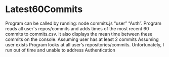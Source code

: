 # Latest60Commits
Program can be called by running: node commits.js “user” “Auth”. 
Program reads all user's repos/commits and adds times of the most recent 60 commits to commits.csv. It also displays the mean time between these commits on the console.
Assuming user has at least 2 commits
Assuming user exists
Program looks at all user’s repositories/commits.
Unfortunately, I run out of time and unable to address Authentication
